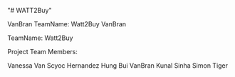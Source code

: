 "# WATT2Buy" 

VanBran
TeamName: Watt2Buy
VanBran

TeamName: Watt2Buy

Project Team Members:

Vanessa Van Scyoc Hernandez
Hung Bui
VanBran
Kunal Sinha
Simon
Tiger
